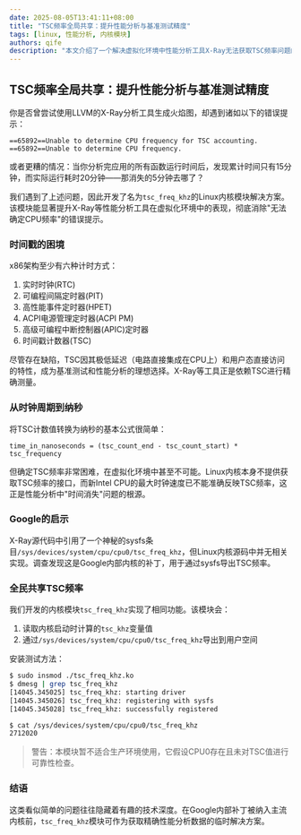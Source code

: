 ```yaml
---
date: 2025-08-05T13:41:11+08:00
title: "TSC频率全局共享：提升性能分析与基准测试精度"
tags: [linux, 性能分析, 内核模块]
authors: qife
description: "本文介绍了一个解决虚拟化环境中性能分析工具X-Ray无法获取TSC频率问题的Linux内核模块tsc_freq_khz，详细分析了x86架构时间戳计数器的原理及新Intel CPU的测量误差问题。"
---
```


## TSC频率全局共享：提升性能分析与基准测试精度

你是否曾尝试使用LLVM的X-Ray分析工具生成火焰图，却遇到诸如以下的错误提示：
```
==65892==Unable to determine CPU frequency for TSC accounting.
==65892==Unable to determine CPU frequency.
```
或者更糟的情况：当你分析完应用的所有函数运行时间后，发现累计时间只有15分钟，而实际运行耗时20分钟——那消失的5分钟去哪了？

我们遇到了上述问题，因此开发了名为`tsc_freq_khz`的Linux内核模块解决方案。该模块能显著提升X-Ray等性能分析工具在虚拟化环境中的表现，彻底消除"无法确定CPU频率"的错误提示。

### 时间戳的困境

x86架构至少有六种计时方式：
1. 实时时钟(RTC)
2. 可编程间隔定时器(PIT)
3. 高性能事件定时器(HPET)
4. ACPI电源管理定时器(ACPI PM)
5. 高级可编程中断控制器(APIC)定时器
6. 时间戳计数器(TSC)

尽管存在缺陷，TSC因其极低延迟（电路直接集成在CPU上）和用户态直接访问的特性，成为基准测试和性能分析的理想选择。X-Ray等工具正是依赖TSC进行精确测量。

### 从时钟周期到纳秒

将TSC计数值转换为纳秒的基本公式很简单：
```
time_in_nanoseconds = (tsc_count_end - tsc_count_start) * tsc_frequency
```
但确定TSC频率非常困难，在虚拟化环境中甚至不可能。Linux内核本身不提供获取TSC频率的接口，而新Intel CPU的最大时钟速度已不能准确反映TSC频率，这正是性能分析中"时间消失"问题的根源。

### Google的启示

X-Ray源代码中引用了一个神秘的sysfs条目`/sys/devices/system/cpu/cpu0/tsc_freq_khz`，但Linux内核源码中并无相关实现。调查发现这是Google内部内核的补丁，用于通过sysfs导出TSC频率。

### 全民共享TSC频率

我们开发的内核模块`tsc_freq_khz`实现了相同功能。该模块会：
1. 读取内核启动时计算的`tsc_khz`变量值
2. 通过`/sys/devices/system/cpu/cpu0/tsc_freq_khz`导出到用户空间

安装测试方法：
```bash
$ sudo insmod ./tsc_freq_khz.ko
$ dmesg | grep tsc_freq_khz
[14045.345025] tsc_freq_khz: starting driver
[14045.345026] tsc_freq_khz: registering with sysfs
[14045.345028] tsc_freq_khz: successfully registered

$ cat /sys/devices/system/cpu/cpu0/tsc_freq_khz
2712020
```

> 警告：本模块暂不适合生产环境使用，它假设CPU0存在且未对TSC值进行可靠性检查。

### 结语

这类看似简单的问题往往隐藏着有趣的技术深度。在Google内部补丁被纳入主流内核前，`tsc_freq_khz`模块可作为获取精确性能分析数据的临时解决方案。